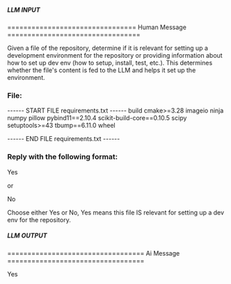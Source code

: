 ##### LLM INPUT #####
================================ Human Message =================================

Given a file of the repository, determine if it is relevant for setting up a development environment for the repository or providing information about how to set up dev env (how to setup, install, test, etc.). This determines whether the file's content is fed to the LLM and helps it set up the environment.

### File:
------ START FILE requirements.txt ------
build
cmake>=3.28
imageio
ninja
numpy
pillow
pybind11==2.10.4
scikit-build-core==0.10.5
scipy
setuptools>=43
tbump==6.11.0
wheel

------ END FILE requirements.txt ------

### Reply with the following format:

<rel>Yes</rel>

or

<rel>No</rel>

Choose either Yes or No, Yes means this file IS relevant for setting up a dev env for the repository.

##### LLM OUTPUT #####
================================== Ai Message ==================================

<rel>Yes</rel>